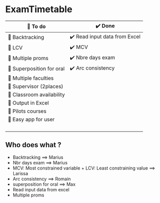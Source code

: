 # ExamTimetable

| :black_square_button: To do| :heavy_check_mark: Done | 
| ------ | ------ | 
| :black_square_button: Backtracking | :heavy_check_mark: Read input data from Excel |
| :black_square_button: LCV | :heavy_check_mark: MCV |
| :black_square_button: Multiple proms | :heavy_check_mark: Nbre days exam |
| :black_square_button: Superposition for oral | :heavy_check_mark: Arc consistency |
| :black_square_button: Multiple faculties |  |
| :black_square_button: Supervisor (2places) |  |
| :black_square_button: Classroom availability |  |
| :black_square_button: Output in Excel |  |
| :black_square_button: Pilots courses |  |
| :black_square_button: Easy app for user |  |
|  |  |
|  |  |
|  |  |
|  |  |

## Who does what ?
- Backtracking ==> Marius
- Nbr days exam ==> Marius
- MCV: Most constrained variable + LCV: Least constraining value ==> Larissa
- Arc consistency ==> Romain
- superposition for oral ==> Max
- Read input data from excel
- Multiple proms 
